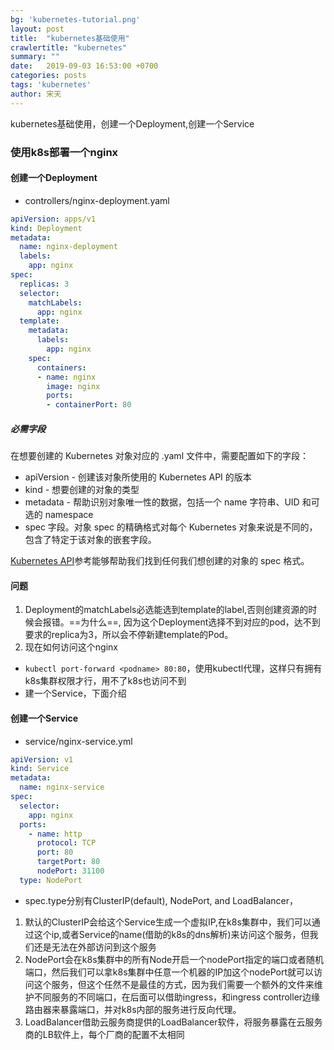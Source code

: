 ```yaml
---
bg: 'kubernetes-tutorial.png'
layout: post
title:  "kubernetes基础使用"
crawlertitle: "kubernetes"
summary: ""
date:   2019-09-03 16:53:00 +0700
categories: posts
tags: 'kubernetes'
author: 宋天
---
```


kubernetes基础使用，创建一个Deployment,创建一个Service




### 使用k8s部署一个nginx


#### 创建一个Deployment
 - controllers/nginx-deployment.yaml

```yaml
apiVersion: apps/v1
kind: Deployment
metadata:
  name: nginx-deployment
  labels:
    app: nginx
spec:
  replicas: 3
  selector:
    matchLabels:
      app: nginx
  template:
    metadata:
      labels:
        app: nginx
    spec:
      containers:
      - name: nginx
        image: nginx
        ports:
        - containerPort: 80
```

##### 必需字段
在想要创建的 Kubernetes 对象对应的 .yaml 文件中，需要配置如下的字段：
- apiVersion - 创建该对象所使用的 Kubernetes API 的版本
- kind - 想要创建的对象的类型
- metadata - 帮助识别对象唯一性的数据，包括一个 name 字符串、UID 和可选的 namespace
- spec 字段。对象 spec 的精确格式对每个 Kubernetes 对象来说是不同的，包含了特定于该对象的嵌套字段。

[Kubernetes API](https://kubernetes.io/docs/reference/generated/kubernetes-api/v1.15/#)参考能够帮助我们找到任何我们想创建的对象的 spec 格式。

#### 问题

1. Deployment的matchLabels必选能选到template的label,否则创建资源的时候会报错。==为什么==, 因为这个Deployment选择不到对应的pod，达不到要求的replica为3，所以会不停新建template的Pod。
2. 现在如何访问这个nginx
- `kubectl port-forward <podname> 80:80`，使用kubectl代理，这样只有拥有k8s集群权限才行，用不了k8s也访问不到
- 建一个Service，下面介绍

#### 创建一个Service

- service/nginx-service.yml

```yaml
apiVersion: v1
kind: Service
metadata:
  name: nginx-service
spec:
  selector:
    app: nginx
  ports:
    - name: http
      protocol: TCP
      port: 80
      targetPort: 80
      nodePort: 31100
  type: NodePort
```

- spec.type分别有ClusterIP(default), NodePort, and LoadBalancer，
1. 默认的ClusterIP会给这个Service生成一个虚拟IP,在k8s集群中，我们可以通过这个ip,或者Service的name(借助的k8s的dns解析)来访问这个服务，但我们还是无法在外部访问到这个服务
2. NodePort会在k8s集群中的所有Node开启一个nodePort指定的端口或者随机端口，然后我们可以拿k8s集群中任意一个机器的IP加这个nodePort就可以访问这个服务，但这个任然不是最佳的方式，因为我们需要一个额外的文件来维护不同服务的不同端口，在后面可以借助ingress，和ingress controller边缘路由器来暴露端口，并对k8s内部的服务进行反向代理。
3. LoadBalancer借助云服务商提供的LoadBalancer软件，将服务暴露在云服务商的LB软件上，每个厂商的配置不太相同